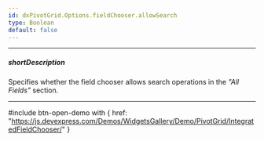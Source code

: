 ```yaml
---
id: dxPivotGrid.Options.fieldChooser.allowSearch
type: Boolean
default: false
---
```

---
##### shortDescription
Specifies whether the field chooser allows search operations in the *"All Fields"* section.

---
#include btn-open-demo with {
    href: "https://js.devexpress.com/Demos/WidgetsGallery/Demo/PivotGrid/IntegratedFieldChooser/"
}